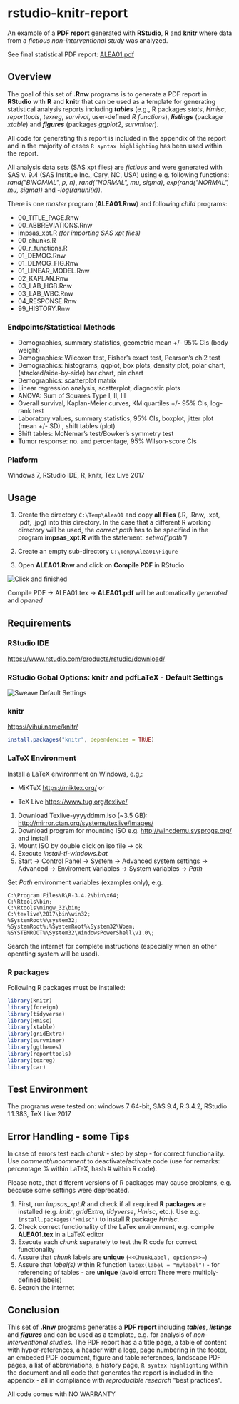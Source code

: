 
<!-- README.Rmd markdown file generates README.md -->
rstudio-knitr-report
====================

An example of a **PDF report** generated with **RStudio**, **R** and **knitr** where data from a *fictious non-interventional study* was analyzed.

See final statistical PDF report: [ALEA01.pdf](ALEA01.pdf)

Overview
--------

The goal of this set of **.Rnw** programs is to generate a PDF report in **RStudio** with **R** and **knitr** that can be used as a template for generating statistical analysis reports including ***tables*** (e.g., R packages *stats*, *Hmisc*, *reporttools*, *texreg*, *survival*, user-defined *R functions*), ***listings*** (package *xtable*) and ***figures*** (packages *ggplot2*, *survminer*).

All code for generating this report is included in the appendix of the report and in the majority of cases `R syntax highlighting` has been used within the report.

All analysis data sets (SAS xpt files) are *fictious* and were generated with SAS v. 9.4 (SAS Institue Inc., Cary, NC, USA) using e.g. following functions: *rand("BINOMIAL", p, n)*, *rand("NORMAL", mu, sigma)*, *exp(rand("NORMAL", mu, sigma))* and *-log(ranuni(x))*.

There is one *master* program (**ALEA01.Rnw**) and following *child* programs:

-   00\_TITLE\_PAGE.Rnw
-   00\_ABBREVIATIONS.Rnw
-   impsas\_xpt.R *(for importing SAS xpt files)*
-   00\_chunks.R
-   00\_r\_functions.R
-   01\_DEMOG.Rnw
-   01\_DEMOG\_FIG.Rnw
-   01\_LINEAR\_MODEL.Rnw
-   02\_KAPLAN.Rnw
-   03\_LAB\_HGB.Rnw
-   03\_LAB\_WBC.Rnw
-   04\_RESPONSE.Rnw
-   99\_HISTORY.Rnw

### Endpoints/Statistical Methods

-   Demographics, summary statistics, geometric mean +/- 95% CIs (body weight)
-   Demographics: Wilcoxon test, Fisher’s exact test, Pearson’s chi2 test
-   Demographics: histograms, qqplot, box plots, density plot, polar chart, (stacked/side-by-side) bar chart, pie chart
-   Demographics: scatterplot matrix
-   Linear regression analysis, scatterplot, diagnostic plots
-   ANOVA: Sum of Squares Type I, II, III
-   Overall survival, Kaplan-Meier curves, KM quartiles +/- 95% CIs, log-rank test
-   Laboratory values, summary statistics, 95% CIs, boxplot, jitter plot (mean +/- SD) , shift tables (plot)
-   Shift tables: McNemar’s test/Bowker’s symmetry test
-   Tumor response: no. and percentage, 95% Wilson-score CIs

### Platform

Windows 7, RStudio IDE, R, knitr, Tex Live 2017

Usage
-----

1.  Create the directory `C:\Temp\Alea01` and copy **all files** (.R, .Rnw, .xpt, .pdf, .jpg) into this directory. In the case that a different R working directory will be used, the *correct path* has to be specified in the program **impsas\_xpt.R** with the statement: *setwd("path")*

2.  Create an empty sub-directory `C:\Temp\Alea01\Figure`

3.  Open **ALEA01.Rnw** and click on **Compile PDF** in RStudio

![*Click and finished*](Click_PDF.PNG)

Compile PDF -&gt; ALEA01.tex -&gt; **ALEA01.pdf** will be automatically *generated* and *opened*

Requirements
------------

### RStudio IDE

<https://www.rstudio.com/products/rstudio/download/>

### RStudio Gobal Options: knitr and pdfLaTeX - Default Settings

![Sweave Default Settings](Knitr_Option.PNG)

### knitr

<https://yihui.name/knitr/>

``` r
install.packages("knitr", dependencies = TRUE)
```

### LaTeX Environment

Install a LaTeX environment on Windows, e.g,:

-   MiKTeX <https://miktex.org/> or

-   TeX Live <https://www.tug.org/texlive/>

1.  Download Texlive-yyyyddmm.iso (~3.5 GB): <http://mirror.ctan.org/systems/texlive/Images/>
2.  Download program for mounting ISO e.g. <http://wincdemu.sysprogs.org/> and install
3.  Mount ISO by double click on iso file -&gt; ok
4.  Execute *install-tl-windows.bat*
5.  Start → Control Panel → System → Advanced system settings → Advanced → Enviroment Variables → System variables → *Path*

Set *Path* environment variables (examples only), e.g.

    C:\Program Files\R\R-3.4.2\bin\x64;
    C:\Rtools\bin;
    C:\Rtools\mingw_32\bin;
    C:\texlive\2017\bin\win32;
    %SystemRoot%\system32;
    %SystemRoot%;%SystemRoot%\System32\Wbem;
    %SYSTEMROOT%\System32\WindowsPowerShell\v1.0\;

Search the internet for complete instructions (especially when an other operating system will be used).

### R packages

Following R packages must be installed:

``` r
library(knitr)
library(foreign)
library(tidyverse)
library(Hmisc)
library(xtable)
library(gridExtra)
library(survminer)
library(ggthemes)
library(reporttools)
library(texreg)
library(car)
```

Test Environment
----------------

The programs were tested on: windows 7 64-bit, SAS 9.4, R 3.4.2, RStudio 1.1.383, TeX Live 2017

Error Handling - some Tips
--------------------------

In case of errors test each *chunk* - step by step - for correct functionality. Use *comment/uncomment* to deactivate/activate code (use for remarks: percentage % within LaTeX, hash \# within R code).

Please note, that different versions of R packages may cause problems, e.g. because some settings were deprecated.

1.  First, run *impsas\_xpt.R* and check if all required **R packages** are installed (e.g. *knitr*, *gridExtra*, *tidyverse*, *Hmisc*, etc.). Use e.g. `install.packages("Hmisc")` to install R package *Hmisc*.
2.  Check correct functionality of the LaTex environment, e.g. compile **ALEA01.tex** in a LaTeX editor
3.  Execute each *chunk* separately to test the R code for correct functionality
4.  Assure that *chunk* labels are **unique** (`<<ChunkLabel, options>>=`)
5.  Assure that *label(s)* within R function `latex(label = "mylabel")` - for referencing of tables - are **unique** (avoid error: There were multiply-defined labels)
6.  Search the internet

Conclusion
----------

This set of **.Rnw** programs generates a **PDF report** including ***tables***, ***listings*** and ***figures*** and can be used as a template, e.g. for analysis of *non-interventional studies*. The PDF report has a a title page, a table of content with hyper-references, a header with a logo, page numbering in the footer, an embeded PDF document, figure and table references, landscape PDF pages, a list of abbreviations, a history page, `R syntax highlighting` within the document and all code that generates the report is included in the appendix - all in compliance with *reproducible research* "best practices".

All code comes with NO WARRANTY
